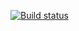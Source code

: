 [![Build status](https://ci.appveyor.com/api/projects/status/1thhk6gdecqthgd3/branch/master?svg=true)](https://ci.appveyor.com/project/Kotemako/ci-appveyor/branch/master)